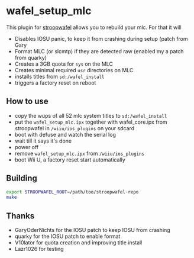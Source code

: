 # wafel_setup_mlc

This plugin for [stroopwafel](https://github.com/shinyquagsire23/stroopwafel) allows you to rebuild your mlc. For that it will

- Disables IOSU panic, to keep it from crashing during setup (patch from Gary
- Format MLC (or slcmtp) if they are detected raw (enabled my a patch from quarky)
- Creates a 3GB quota for `sys` on the MLC
- Creates minimal required `usr` directories on MLC
- installs titles from `sd:/wafel_install`
- triggers a factory reset on reboot

## How to use

- copy the wups of all 52 mlc system titles to `sd:/wafel_install`
- put the `wafel_setup_mlc.ipx` together with wafel_core.ipx from stroopwafel in `/wiiu/ios_plugins` on your sdcard
- boot with defuse and watch the serial log
- wait till it says it's done
- power off
- remove `wafel_setup_mlc.ipx` from `/wiiu/ios_plugins`
- boot Wii U, a factory reset start automatically


## Building

```bash
export STROOPWAFEL_ROOT=/path/too/stroopwafel-repo
make
```

## Thanks

- GaryOderNichts for the IOSU patch to keep IOSU from crashing
- quarky for the IOSU patch to enable format
- V10lator for quota creation and improving title install
- Lazr1026 for testing

